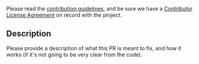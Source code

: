 Please read the [contribution guidelines](https://github.com/MrKepzie/Natron/blob/workshop/CONTRIBUTING.md), and be sure we have a [Contributor License Agreement](http://natron.fr/cla) on record with the project.

## Description

Please provide a description of what this PR is meant to fix,
and how it works (if it's not going to be very clear from the code).
